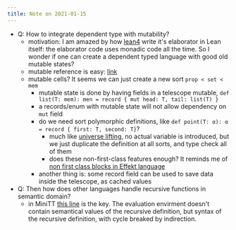 ```yaml
---
title: Note on 2021-01-15
---
```



* Q: How to integrate dependent type with mutability?
  * motivation: I am amazed by how [lean4](https://github.com/leanprover/lean4) write it's elaborator in Lean itself: the elaborator code uses monadic code all the time. So I wonder if one can create a dependent typed language with good old mutable states?
  * mutable reference is easy: [link](https://softwareengineering.stackexchange.com/questions/255077/how-does-a-dependently-typed-programming-language-cope-with-mutability)
  * mutable cells? It seems we can just create a new sort `prop < set < mem`
    * mutable state is done by having fields in a telescope mutable, `def list(T: mem): men = record { mut head: T, tail: list(T) }`
    *  a records/enum with mutable state will not allow dependency on `mut` field
    * do we need sort polymorphic definitions, like `def point(T: α): α = record { first: T, second: T}`?
      * much like [universe lifting](https://pigworker.wordpress.com/2015/01/09/universe-hierarchies/), no actual variable is introduced, but we just duplicate the definition at all sorts, and type check all of them
      * does these non-first-class features enough? It reminds me of [non first class blocks in Effekt language](https://effekt-lang.org/design-considerations.html)
    * another thing is: some record field can be used to save data inside the telescope, as cached values
* Q: Then how does other languages handle recursive functions in semantic domain?
  * in MiniTT [this line](https://github.com/kino3/Mini-TT/blob/master/Main.hs#L120) is the key. The evaluation envirment doesn't contain semantical values of the recursive definition, but syntax of the recursive definition, with cycle breaked by indirection.
